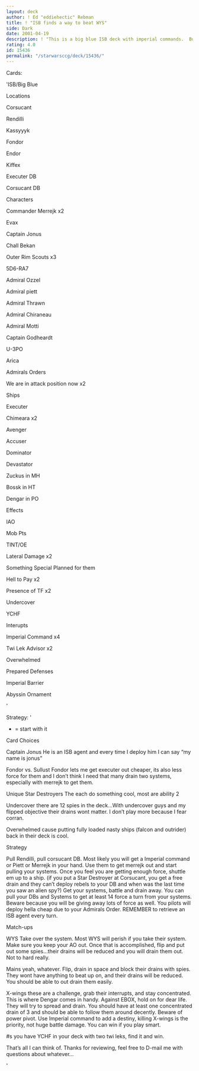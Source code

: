 ```yaml
---
layout: deck
author: ! Ed "eddiehectic" Rebman
title: ! "ISB finds a way to beat WYS"
side: Dark
date: 2001-04-19
description: ! "This is a big blue ISB deck with imperial commands.  Built to beat todays most popular decks."
rating: 4.0
id: 15436
permalink: "/starwarsccg/deck/15436/"
---
```

Cards: 

'ISB/Big Blue	


Locations

Corsucant

Rendilli

Kassyyyk

Fondor

Endor

Kiffex

Executer DB

Corsucant DB


Characters

Commander Merrejk x2

Evax

Captain Jonus

Chall Bekan

Outer Rim Scouts x3

5D6-RA7

Admiral Ozzel

Admiral piett

Admiral Thrawn

Admiral Chiraneau

Admiral Motti

Captain Godheardt

U-3PO

Arica


Admirals Orders

We are in attack position now x2


Ships

Executer

Chimeara x2

Avenger

Accuser

Dominator

Devastator

Zuckus in MH

Bossk in HT

Dengar in PO


Effects

IAO

Mob Pts

TINT/OE

Lateral Damage x2

Something Special Planned for them

Hell to Pay x2

Presence of TF x2

Undercover

YCHF


Interupts

Imperial Command x4

Twi Lek Advisor x2

Overwhelmed

Prepared Defenses

Imperial Barrier

Abyssin Ornament


'

Strategy: '

 

* = start with it


Card Choices


Captain Jonus He is an ISB agent and every time I deploy him I can say &#8220;my name is jonus&#8221;


Fondor vs. Sullust Fondor lets me get executer out cheaper, its also less force for them and I don&#8217;t think I need that many drain two systems, especially with merrejk to get them.


Unique Star Destroyers The each do something cool, most are ability 2


Undercover there are 12 spies in the deck&#8230;With undercover guys and my flipped objective their drains wont matter.  I don&#8217;t play more because I fear corran.


Overwhelmed cause putting fully loaded nasty ships (falcon and outrider) back in their deck is cool.


Strategy

Pull Rendilli, pull corsucant DB.  Most likely you will get a Imperial command or Piett or Merrejk in your hand.  Use them to get merrejk out and start pulling your systems.  Once you feel you are getting enough force, shuttle em up to a ship.  (if you put a Star Destroyer at Corsucant, you get a free drain and they can&#8217;t deploy rebels to your DB and when was the last time you saw an alien spy?)  Get your systems, battle and drain away.  You can pull your DBs and Systems to get at least 14 force a turn from your systems.  Beware because you will be giving away lots of force as well.  You pilots will deploy hella cheap due to your Admirals Order.  REMEMBER to retrieve an ISB agent every turn.


Match-ups

WYS  Take over the system.  Most WYS will perish if you take their system.  Make sure you keep your AO out.  Once that is accomplished, flip and put out some spies&#8230;their drains will be reduced and you will drain them out.  Not to hard really.  


Mains  yeah, whatever.  Flip, drain in space and block their drains with spies.  They wont have anything to beat up on, and their drains will be reduced.  You should be able to out drain them easily.


X-wings  these are a challenge, grab their interrupts, and stay concentrated.  This is where Dengar comes in handy.  Against EBOX, hold on for dear life.  They will try to spread and drain.  You should have at least one concentrated drain of 3 and should be able to follow them around decently.  Beware of power pivot.  Use Imperial command to add a destiny, killing X-wings is the priority, not huge battle damage.  You can win if you play smart.


#s you have YCHF in your deck with two twi leks, find it and win.


That&#8217;s all I can think of.  Thanks for reviewing, feel free to D-mail me with questions about whatever&#8230;



'
